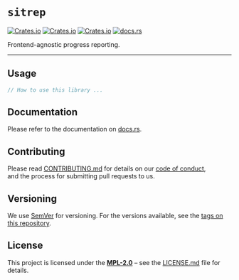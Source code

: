 # `sitrep`

[![Crates.io](https://img.shields.io/crates/v/sitrep)](https://crates.io/crates/sitrep)
[![Crates.io](https://img.shields.io/crates/d/sitrep)](https://crates.io/crates/sitrep)
[![Crates.io](https://img.shields.io/crates/l/sitrep)](https://crates.io/crates/sitrep)
[![docs.rs](https://docs.rs/sitrep/badge.svg)](https://docs.rs/sitrep/)

Frontend-agnostic progress reporting.

----

## Usage

```rust
// How to use this library ...
```

## Documentation

Please refer to the documentation on [docs.rs](https://docs.rs/sitrep).

## Contributing

Please read [CONTRIBUTING.md](CONTRIBUTING.md) for details on our [code of conduct](https://www.rust-lang.org/conduct.html),  
and the process for submitting pull requests to us.

## Versioning

We use [SemVer](http://semver.org/) for versioning. For the versions available, see the [tags on this repository](https://github.com/regexident/sitrep/tags).

## License

This project is licensed under the [**MPL-2.0**](https://www.tldrlegal.com/l/mpl-2.0) – see the [LICENSE.md](LICENSE.md) file for details.
